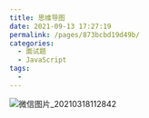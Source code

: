 ```yaml
---
title: 思维导图
date: 2021-09-13 17:27:19
permalink: /pages/873bcbd19d49b/
categories:
  - 面试题
  - JavaScript
tags:
  - 
---
```

![微信图片_20210318112842](https://cdn.jsdelivr.net/gh/wu529778790/image/blog/微信图片_20210318112842.png)

<!-- more -->
